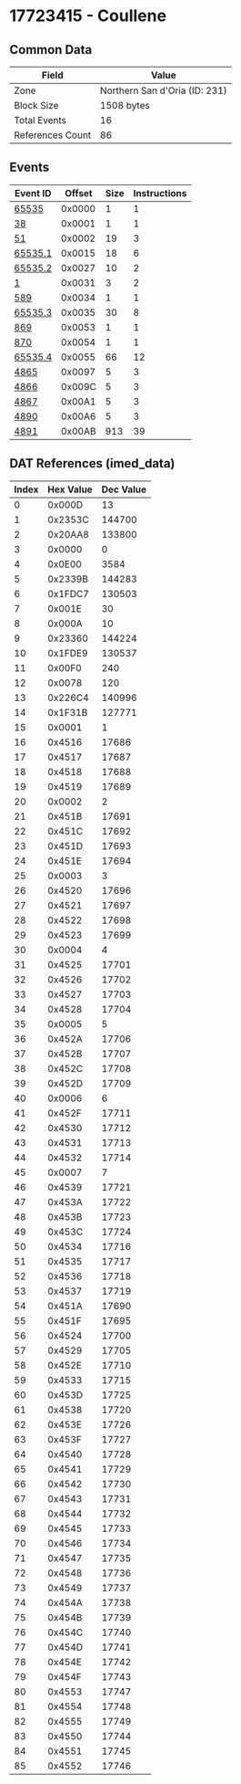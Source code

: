# 17723415 - Coullene

## Common Data

| Field            | Value                         |
|------------------|-------------------------------|
| Zone             | Northern San d'Oria (ID: 231) |
| Block Size       | 1508 bytes                    |
| Total Events     | 16                            |
| References Count | 86                            |

## Events

| Event ID                | Offset   |   Size |   Instructions |
|-------------------------|----------|--------|----------------|
| [65535](./65535.md)     | 0x0000   |      1 |              1 |
| [38](./38.md)           | 0x0001   |      1 |              1 |
| [51](./51.md)           | 0x0002   |     19 |              3 |
| [65535.1](./65535.1.md) | 0x0015   |     18 |              6 |
| [65535.2](./65535.2.md) | 0x0027   |     10 |              2 |
| [1](./1.md)             | 0x0031   |      3 |              2 |
| [589](./589.md)         | 0x0034   |      1 |              1 |
| [65535.3](./65535.3.md) | 0x0035   |     30 |              8 |
| [869](./869.md)         | 0x0053   |      1 |              1 |
| [870](./870.md)         | 0x0054   |      1 |              1 |
| [65535.4](./65535.4.md) | 0x0055   |     66 |             12 |
| [4865](./4865.md)       | 0x0097   |      5 |              3 |
| [4866](./4866.md)       | 0x009C   |      5 |              3 |
| [4867](./4867.md)       | 0x00A1   |      5 |              3 |
| [4890](./4890.md)       | 0x00A6   |      5 |              3 |
| [4891](./4891.md)       | 0x00AB   |    913 |             39 |

## DAT References (imed_data)

|   Index | Hex Value   |   Dec Value |
|---------|-------------|-------------|
|       0 | 0x000D      |          13 |
|       1 | 0x2353C     |      144700 |
|       2 | 0x20AA8     |      133800 |
|       3 | 0x0000      |           0 |
|       4 | 0x0E00      |        3584 |
|       5 | 0x2339B     |      144283 |
|       6 | 0x1FDC7     |      130503 |
|       7 | 0x001E      |          30 |
|       8 | 0x000A      |          10 |
|       9 | 0x23360     |      144224 |
|      10 | 0x1FDE9     |      130537 |
|      11 | 0x00F0      |         240 |
|      12 | 0x0078      |         120 |
|      13 | 0x226C4     |      140996 |
|      14 | 0x1F31B     |      127771 |
|      15 | 0x0001      |           1 |
|      16 | 0x4516      |       17686 |
|      17 | 0x4517      |       17687 |
|      18 | 0x4518      |       17688 |
|      19 | 0x4519      |       17689 |
|      20 | 0x0002      |           2 |
|      21 | 0x451B      |       17691 |
|      22 | 0x451C      |       17692 |
|      23 | 0x451D      |       17693 |
|      24 | 0x451E      |       17694 |
|      25 | 0x0003      |           3 |
|      26 | 0x4520      |       17696 |
|      27 | 0x4521      |       17697 |
|      28 | 0x4522      |       17698 |
|      29 | 0x4523      |       17699 |
|      30 | 0x0004      |           4 |
|      31 | 0x4525      |       17701 |
|      32 | 0x4526      |       17702 |
|      33 | 0x4527      |       17703 |
|      34 | 0x4528      |       17704 |
|      35 | 0x0005      |           5 |
|      36 | 0x452A      |       17706 |
|      37 | 0x452B      |       17707 |
|      38 | 0x452C      |       17708 |
|      39 | 0x452D      |       17709 |
|      40 | 0x0006      |           6 |
|      41 | 0x452F      |       17711 |
|      42 | 0x4530      |       17712 |
|      43 | 0x4531      |       17713 |
|      44 | 0x4532      |       17714 |
|      45 | 0x0007      |           7 |
|      46 | 0x4539      |       17721 |
|      47 | 0x453A      |       17722 |
|      48 | 0x453B      |       17723 |
|      49 | 0x453C      |       17724 |
|      50 | 0x4534      |       17716 |
|      51 | 0x4535      |       17717 |
|      52 | 0x4536      |       17718 |
|      53 | 0x4537      |       17719 |
|      54 | 0x451A      |       17690 |
|      55 | 0x451F      |       17695 |
|      56 | 0x4524      |       17700 |
|      57 | 0x4529      |       17705 |
|      58 | 0x452E      |       17710 |
|      59 | 0x4533      |       17715 |
|      60 | 0x453D      |       17725 |
|      61 | 0x4538      |       17720 |
|      62 | 0x453E      |       17726 |
|      63 | 0x453F      |       17727 |
|      64 | 0x4540      |       17728 |
|      65 | 0x4541      |       17729 |
|      66 | 0x4542      |       17730 |
|      67 | 0x4543      |       17731 |
|      68 | 0x4544      |       17732 |
|      69 | 0x4545      |       17733 |
|      70 | 0x4546      |       17734 |
|      71 | 0x4547      |       17735 |
|      72 | 0x4548      |       17736 |
|      73 | 0x4549      |       17737 |
|      74 | 0x454A      |       17738 |
|      75 | 0x454B      |       17739 |
|      76 | 0x454C      |       17740 |
|      77 | 0x454D      |       17741 |
|      78 | 0x454E      |       17742 |
|      79 | 0x454F      |       17743 |
|      80 | 0x4553      |       17747 |
|      81 | 0x4554      |       17748 |
|      82 | 0x4555      |       17749 |
|      83 | 0x4550      |       17744 |
|      84 | 0x4551      |       17745 |
|      85 | 0x4552      |       17746 |
